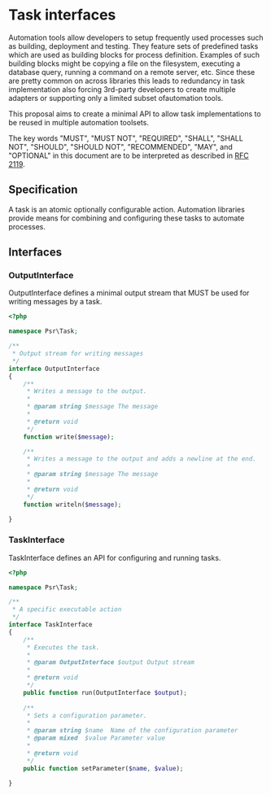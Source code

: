 Task interfaces
=======================

Automation tools allow developers to setup frequently used processes such as building, deployment and testing.
They feature sets of predefined tasks which are used as building blocks for process definition.
Examples of such building blocks might be copying a file on the filesystem, executing a database query, running a command on a remote server, etc. Since these are pretty common on across libraries this leads to redundancy in task implementation also forcing 3rd-party developers to create multiple adapters or supporting only a limited subset ofautomation tools.

This proposal aims to create a minimal API to allow task implementations to be reused in multiple automation toolsets.

The key words "MUST", "MUST NOT", "REQUIRED", "SHALL", "SHALL NOT", "SHOULD",
"SHOULD NOT", "RECOMMENDED", "MAY", and "OPTIONAL" in this document are to be
interpreted as described in [RFC 2119].

[RFC 2119]: http://www.ietf.org/rfc/rfc2119.txt

## Specification

A task is an atomic optionally configurable action. Automation libraries provide means for combining and configuring these tasks to automate processes.

## Interfaces

### OutputInterface

OutputInterface defines a minimal output stream that MUST be used for writing messages by a task.

```php
<?php

namespace Psr\Task;

/**
 * Output stream for writing messages
 */
interface OutputInterface
{
    /**
     * Writes a message to the output.
     *
     * @param string $message The message
     *
     * @return void
     */
    function write($message);

    /**
     * Writes a message to the output and adds a newline at the end.
     *
     * @param string $message The message
     *
     * @return void
     */
    function writeln($message);

}
```

### TaskInterface

TaskInterface defines an API for configuring and running tasks.

```php
<?php

namespace Psr\Task;

/**
 * A specific executable action
 */
interface TaskInterface
{
    /**
     * Executes the task.
     *
     * @param OutputInterface $output Output stream
     *
     * @return void
     */
    public function run(OutputInterface $output);
    
    /**
     * Sets a configuration parameter.
     *
     * @param string $name  Name of the configuration parameter
     * @param mixed  $value Parameter value
     *
     * @return void
     */
    public function setParameter($name, $value);

}
```
